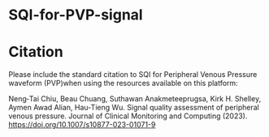 # SQI-for-PVP-signal
# Citation
  Please include the standard citation to SQI for Peripheral Venous Pressure waveform (PVP)when using the resources available on this platform:<br/>


  Neng‑Tai Chiu, Beau Chuang, Suthawan Anakmeteeprugsa, Kirk H. Shelley, Aymen Awad Alian, Hau‑Tieng Wu. Signal quality assessment of peripheral venous pressure. Journal of Clinical Monitoring and Computing (2023). https://doi.org/10.1007/s10877-023-01071-9
